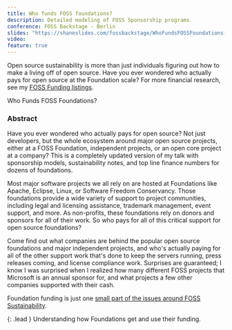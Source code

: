 ```yaml
---
title: Who funds FOSS foundations?
description: Detailed modeling of FOSS Sponsorship programs
conference: FOSS Backstage - Berlin
slides: "https://shaneslides.com/fossbackstage/WhoFundsFOSSFoundations-FOSSBackstage2024.html"
video:
feature: true
---
```


Open source sustainability is more than just individuals figuring out how to make a living off of open source. Have you ever wondered who actually pays for open source at the Foundation scale?  For more financial research, see my [FOSS Funding listings](https://fossfunding.com/).

<div class="lead bg-info well">
Who Funds FOSS Foundations?
</div>

### Abstract

Have you ever wondered who actually pays for open source? Not just developers, but the whole ecosystem around major open source projects, either at a FOSS Foundation, independent projects, or an open core project at a company?  This is a completely updated version of my talk with sponsorship models, sustainability notes, and top line finance numbers for dozens of foundations.

Most major software projects we all rely on are hosted at Foundations like Apache, Eclipse, Linux, or Software Freedom Conservancy. Those foundations provide a wide variety of support to project communities, including legal and licensing assistance, trademark management, event support, and more. As non-profits, these foundations rely on donors and sponsors for all of their work. So who pays for all of this critical support for open source foundations?

Come find out what companies are behind the popular open source foundations and major independent projects, and who's actually paying for all of the other support work that's done to keep the servers running, press releases coming, and license compliance work. Surprises are guaranteed; I know I was surprised when I realized how many different FOSS projects that Microsoft is an annual sponsor for, and what projects a few other companies supported with their cash.

Foundation funding is just one [small part of the issues around FOSS Sustainability](https://fosssustainability.com/aspects/).

{: .lead }
Understanding how Foundations get and use their funding.
